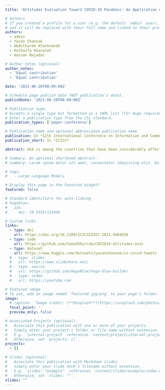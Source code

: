 ```yaml
---
title: 'Attitudes Evaluation Toward COVID-19 Pandemic: An Application of Twitter Sentiment Analysis and Latent Dirichlet Allocation'

# Authors
# If you created a profile for a user (e.g. the default `admin` user), write the username (folder name) here
# and it will be replaced with their full name and linked to their profile.
authors:
  - admin
  - Yazan Shannak
  - Abdulkarem Almshnanah
  - Huthaifa Khazaleh
  - Hassan Najadat

# Author notes (optional)
author_notes:
  - 'Equal contribution'
  - 'Equal contribution'

date: '2021-06-28T00:00:00Z'

# Schedule page publish date (NOT publication's date).
publishDate: '2021-06-28T00:00:00Z'

# Publication type.
# Accepts a single type but formatted as a YAML list (for Hugo requirements).
# Enter a publication type from the CSL standard.
publication_types: ['paper-conference']

# Publication name and optional abbreviated publication name.
publication: In *12th International Conference on Information and Communication Systems*
publication_short: In *ICICS*

abstract: USA is among the countries that have been considerably affected by the COVID-19 to contain the largest proportion of cases globally. This research aims at investigating the American Community opinions polarity toward the outbreak of the virus in the US throughout twitter social media platform. Further, a topic modeling approach was employed to gain insights about the most discussed topic by the US community during pandemic. A total number of 1,385,469 tweets were collected for the purpose of the study over the period of early February to late April. In addition, unsupervised approaches were employed in the analysis including VADER lexicon for sentiment analysis and Latent Dirichlet Allocation (LDA) for topic modelling. The main findings of the research showed that the largest share of the collected tweets is of positive sentiment followed by negative and neutral. Further, temporal sentiment analysis on monthly basis in comparison with COVID-19 cases showed how the tweets polarity changed over time from early February to late April. In total, the polarity of the tweets was negative before the virus outbreak and positive during the outbreak. In addition, LDA analysis showed that the overall discussed topics tend are oriented toward economy, politics, and the spread of the virus outside the US in February while March and April topics are oriented toward discussing the prevention from the virus as well as spread of the virus inside USA.

# Summary. An optional shortened abstract.
# summary: Lorem ipsum dolor sit amet, consectetur adipiscing elit. Duis posuere tellus ac convallis placerat. Proin tincidunt magna sed ex sollicitudin condimentum.

# tags:
#   - Large Language Models

# Display this page in the Featured widget?
featured: false

# Standard identifiers for auto-linking
# hugoblox:
#   ids:
#     doi: 10.5555/123456

# Custom links
links:
  - type: doi
    url: https://doi.org/10.1109/ICICS52457.2021.9464558
  - type: code
    url: https://github.com/SaeedShurrab/COVID19-attitudes-eval
  - type: dataset
    url: https://www.kaggle.com/datasets/yazanshannak/us-covid-tweets
  # - type: slides
  #   url: https://www.slideshare.net/
  # - type: source
  #   url: https://github.com/HugoBlox/hugo-blox-builder
  # - type: video
  #   url: https://youtube.com

# Featured image
# To use, add an image named `featured.jpg/png` to your page's folder.
image:
  # caption: 'Image credit: [**Unsplash**](https://unsplash.com/photos/pLCdAaMFLTE)'
  focal_point: ''
  preview_only: false

# Associated Projects (optional).
#   Associate this publication with one or more of your projects.
#   Simply enter your project's folder or file name without extension.
#   E.g. `internal-project` references `content/project/internal-project/index.md`.
#   Otherwise, set `projects: []`.
projects:
  - []

# Slides (optional).
#   Associate this publication with Markdown slides.
#   Simply enter your slide deck's filename without extension.
#   E.g. `slides: "example"` references `content/slides/example/index.md`.
#   Otherwise, set `slides: ""`.
slides: ""
---
```


<!-- {{% callout note %}}
Click the _Cite_ button above to demo the feature to enable visitors to import publication metadata into their reference management software.
{{% /callout %}}

{{% callout note %}}
Create your slides in Markdown - click the _Slides_ button to check out the example.
{{% /callout %}}

Add the publication's **full text** or **supplementary notes** here. You can use rich formatting such as including [code, math, and images](https://docs.hugoblox.com/content/writing-markdown-latex/). -->
